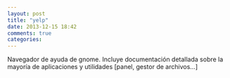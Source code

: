 ```yaml
---
layout: post
title: "yelp"
date: 2013-12-15 18:42
comments: true
categories: 
---
```

Navegador de ayuda de gnome. Incluye documentación detallada sobre la mayoría de aplicaciones y utilidades [panel, gestor de archivos...]

